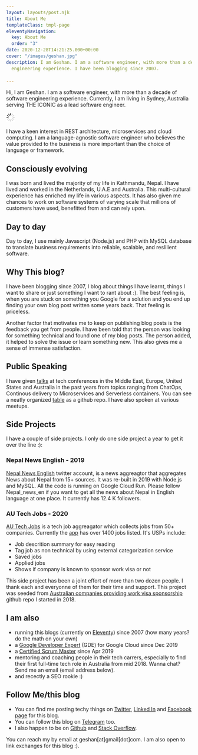 ```yaml
---
layout: layouts/post.njk
title: About Me
templateClass: tmpl-page
eleventyNavigation:
  key: About Me
  order: "3"
date: 2020-12-28T14:21:25.000+00:00
cover: "/images/geshan.jpg"
description: I am Geshan. I am a software engineer, with more than a decade of software
  engineering experience. I have been blogging since 2007.

---
```

Hi, I am Geshan. I am a software engineer, with more than a decade of software engineering experience. Currently, I am living in Sydney, Australia serving THE ICONIC as a lead software engineer. 

<img class="center" src="/images/generic/loading.gif" data-echo="/images/geshan.jpg" title="Geshan Manandhar" alt="Geshan Manandhar">

I have a keen interest in REST architecture, microservices and cloud computing. I am a language-agnostic software engineer who believes the value provided to the business is more important than the choice of language or framework.

## Consciously evolving

I was born and lived the majority of my life in Kathmandu, Nepal. I have lived and worked in the Netherlands, U.A.E and Australia. This multi-cultural experience has enriched my life in various aspects. It has also given me chances to work on software systems of varying scale that millions of customers have used, benefitted from and can rely upon.

## Day to day

Day to day, I use mainly Javascript (Node.js) and PHP with MySQL database to translate business requirements into reliable, scalable, and reslilient software.

## Why This blog?

I have been blogging since 2007, I blog about things I have learnt, things I want to share or just something I want to rant about :). The best feeling is, when you are stuck on something you Google for a solution and you end up finding your own blog post written some years back. That feeling is priceless.

Another factor that motivates me to keep on publishing blog posts is the feedback you get from people. I have been told that the person was looking for something technical and found one of my blog posts. The person added, it helped to solve the issue or learn something new. This also gives me a sense of immense satisfaction.

## Public Speaking

I have given [talks](/blog/categories/talks/) at tech conferences in the Middle East, Europe, United States and Australia in the past years from topics ranging from ChatOps, Continous delivery to Microservices and Serverless containers. You can see a neatly organized [table](https://github.com/geshan/public-speaking) as a github repo. I have also spoken at various meetups.

## Side Projects

I have a couple of side projects. I only do one side project a year to get it over the line :):

### Nepal News English - 2019

[Nepal News English](https://twitter.com/nepal_news_en) twitter account, is a news aggreagtor that aggregates News about Nepal from 15+ sources. It was re-built in 2019 with Node.js and MySQL. All the code is running on Google Cloud Run. Please follow Nepal_news_en if you want to get all the news about Nepal in English language at one place. It currently has 12.4 K followers.

### AU Tech Jobs - 2020

[AU Tech Jobs](https://autechjobs.ml/) is a tech job aggreagator which collects jobs from 50+ companies. Currently the [app](https://app.autechjobs.ml/) has over 1400 jobs listed. It's USPs include:

* Job descrition summary for easy reading
* Tag job as non technical by using external categorization service
* Saved jobs
* Applied jobs
* Shows if company is known to sponsor work visa or not

This side project has been a joint effort of more than two dozen people. I thank each and everyonne of them for their time and support. This project was seeded from [Australian companies providing work visa sponsorship](https://github.com/geshan/au-companies-providing-work-visa-sponsorship) github repo I started in 2018.

## I am also

* running this blogs (currently on [Eleventy](https://www.11ty.dev/)) since 2007 (how many years? do the math on your own)
* a [Google Developer Expert](https://developers.google.com/community/experts/directory/profile/profile-geshan_manandhar) (GDE) for Google Cloud since Dec 2019
* a [Certified Scrum Master](https://bcert.me/bc/html/show-badge.html?b=dkuowomp) since Apr 2019
* mentoring and coaching people in their tech carrers, especially to find their first full-time tech role in Australia from mid 2018. Wanna chat? Send me an email (email address below).
* and recectly a SEO rookie :)

## Follow Me/this blog

* You can find me posting techy things on [Twitter](https://twitter.com/geshan), [Linked In](https://linkedin.com/in/geshan) and [Facebook page](https://facebook.com/geshanblog) for this blog.
* You can follow this blog on [Telegram](https://t.me/geshanblog) too.
* I also happen to be on [Github](https://github.com/geshan) and [Stack Overflow](https://stackoverflow.com/users/112849/geshan).

You can reach my by email at geshan[at]gmail[dot]com. I am also open to link exchanges for this blog :).